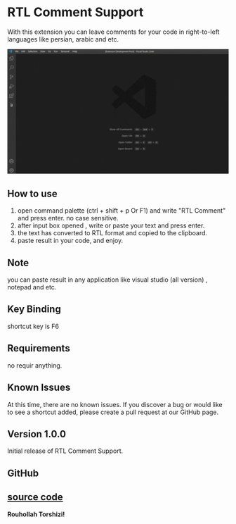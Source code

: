 # RTL Comment Support

With this extension you can leave comments for your code in right-to-left languages like persian, arabic and etc.

![feature X](https://raw.githubusercontent.com/Rouhollah/rtl-comment-support/main/instruction.gif)

## How to use
1. open command palette (ctrl + shift + p Or F1) and write "RTL Comment" and press enter. no case sensitive.
2. after input box opened , write or paste your text and press enter.
3. the text has converted to RTL format and copied to the clipboard.
4. paste result in your code, and enjoy.

## Note
you can paste result in any application like visual studio (all version) , notepad and etc.

## Key Binding

 shortcut key is F6

## Requirements

no requir anything.

## Known Issues
At this time, there are no known issues. If you discover a bug or would like to see a shortcut added, please create a pull request at our GitHub page.

## Version 1.0.0

Initial release of RTL Comment Support.

## GitHub
[source code](https://github.com/Rouhollah/rtl-comment-support)
-----------------------------------------------------------------------------------------------------------

**Rouhollah Torshizi!**
